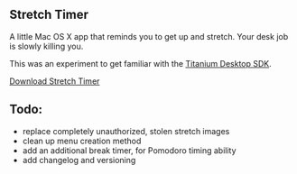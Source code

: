 Stretch Timer
---
A little Mac OS X app that reminds you to get up and stretch. Your desk job is slowly killing you. 

This was an experiment to get familiar with the [Titanium Desktop SDK](http://www.appcelerator.com/products/titanium-desktop-application-development/).

[Download Stretch Timer](https://github.com/cacheflowe/StretchTimer/blob/master/deploy/StretchTimer.zip?raw=true)

Todo:
---
* replace completely unauthorized, stolen stretch images
* clean up menu creation method
* add an additional break timer, for Pomodoro timing ability
* add changelog and versioning